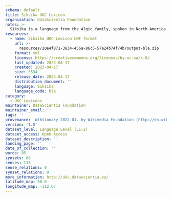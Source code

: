 ```yaml
---
schema: default
title: Siksika UKC Lexicon
organization: DataScientia Foundation
notes: >-
  Siksika is a language from the Algic family, spoken in North America. The UKC Lexicon of Siksika is represented as a lexico-semantic network. It consists of words, word senses, synsets, as well as sense-level and synset-level relationships.
resources:
  - name: Siksika UKC Lexicon LMF format
    url: >-
      resources/20e4f871-3834-456a-86c5-57a24b74f74b/output-bla.zip
    format: xml
    license: https://creativecommons.org/licenses/by-nc-sa/4.0/
    last_updated: 2023-04-17
    created: 2023-04-17
    size: 5534
    release_date: 2023-04-17
    distribution_document: ''
    language: Siksika
    language_code: bla
category:
  - UKC Lexicons
maintainer: DataScientia Foundation
maintainer_email: ''
tags: ''
provenance: 'Wiktionary 2022.01. by Wikimedia Foundation (http://en.wiktionary.org); CogNet 2.1 by Khuyagbaatar Batsuren, National University of Mongolia (http://cognet.ukc.disi.unitn.it); Native Languages of the Americas 2021.11. by Laura Redish and Orrin Lewis (http://www.native-languages.org); Princeton WordNet 2.1 by Princeton University (https://wordnet.princeton.edu)'
version: '1.0'
dataset_level: Language Level (L1-2)
dataset_access: Open Access
dataset_description: ''
landing_page: ''
date_of_collection: ''
words: 85
synsets: 86
senses: 113
sense_relations: 0
synset_relations: 0
more_information: http://ukc.datascientia.eu/
latitude_map: 50.0
longitude_map: -112.67
---
```

